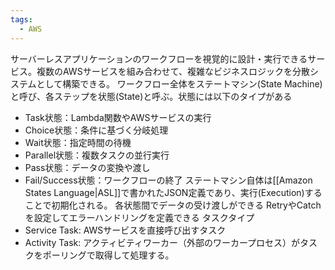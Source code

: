 ```yaml
---
tags:
  - AWS
---
```

サーバーレスアプリケーションのワークフローを視覚的に設計・実行できるサービス。複数のAWSサービスを組み合わせて、複雑なビジネスロジックを分散システムとして構築できる。
ワークフロー全体をステートマシン(State Machine)と呼び、各ステップを状態(State)と呼ぶ。状態には以下のタイプがある
- Task状態：Lambda関数やAWSサービスの実行
- Choice状態：条件に基づく分岐処理
- Wait状態：指定時間の待機
- Parallel状態：複数タスクの並行実行
- Pass状態：データの変換や渡し
- Fail/Success状態：ワークフローの終了
ステートマシン自体は[[Amazon States Language|ASL]]で書かれたJSON定義であり、実行(Execution)することで初期化される。
各状態間でデータの受け渡しができる
RetryやCatchを設定してエラーハンドリングを定義できる
タスクタイプ
- Service Task: AWSサービスを直接呼び出すタスク
- Activity Task: アクティビティワーカー（外部のワーカープロセス）がタスクをポーリングで取得して処理する。